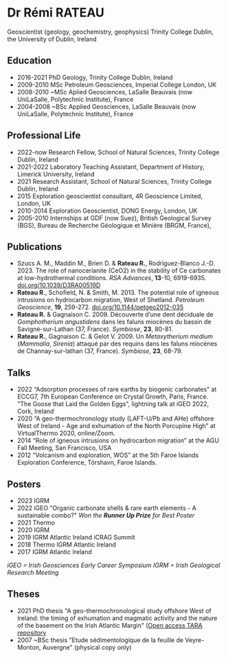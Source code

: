 # Dr Rémi RATEAU
Geoscientist (geology, geochemistry, geophysics)
Trinity College Dublin, the University of Dublin, Ireland

## Education

* 2016-2021 PhD Geology, Trinity College Dublin, Ireland
* 2009-2010 MSc Petroleum Geosciences, Imperial College London, UK
* 2008-2010 ~MSc Aplied Geosciences, LaSalle Beauvais (now UniLaSalle, Polytechnic Institute), France
* 2004-2008 ~BSc Applied Geosciences, LaSalle Beauvais (now UniLaSalle, Polytechnic Institute), France

## Professional Life

* 2022-now  Research Fellow, School of Natural Sciences, Trinity College Dublin, Ireland
* 2021-2022 Laboratory Teaching Assistant, Department of History, Limerick University, Ireland
* 2021      Research Assistant, School of Natural Sciences, Trinity College Dublin, Ireland
* 2015      Exploration geoscientist consultant, 4R Geoscience Limited, London, UK
* 2010-2014 Exploration Geoscientist, DONG Energy, London, UK
* 2005-2010 Internships at GDF (now Suez), British Geological Survey (BGS), Bureau de Recherche Géologique et Minière (BRGM, France),

## Publications

* Szucs A. M., Maddin M., Brien D. & **Rateau R.**, Rodriguez-Blanco J.-D. 2023. The role of nanocerianite (CeO2) in the stability of Ce carbonates at low-hydrothermal conditions. _RSA Advances_, **13**-10,  6919-6935. [doi.org/10.1039/D3RA00519D](https://doi.org/10.1039/D3RA00519D)
* **Rateau R.**, Schofield, N. & Smith, M. 2013. The potential role of igneous intrusions on hydrocarbon migration, West of Shetland. _Petroleum Geoscience_, **19**, 259-272. [doi.org/10.1144/petgeo2012-035](https://doi.org/10.1144/petgeo2012-035)
* **Rateau R.** & Gagnaison C. 2009. Découverte d’une dent déciduale de _Gomphotherium angustidens_ dans les faluns miocènes du bassin de Savigné-sur-Lathan (37, France). _Symbiose_, **23**, 80-81.
*	**Rateau R.**, Gagnaison C. & Gelot V. 2009. Un _Metaxytherium medium_ (_Mammalia_, _Sirenia_) attaqué par des requins dans les faluns miocènes de Channay-sur-lathan (37, France). _Symbiose_, **23**, 68-79.

## Talks

* 2022  “Adsorption processes of rare earths by biogenic carbonates” at ECCG7, 7th European Conference on Crystal Growth, Paris, France.
        "The Goose that Laid the Golden Eggs", lightning talk at iGEO 2022, Cork, Ireland
* 2020  “A geo-thermochronology study (LAFT-U/Pb and AHe) offshore West of Ireland - Age and exhumation of the North Porcupine High” at VirtualThermo 2020, online/Zoom.
* 2014 “Role of igneous intrusions on hydrocarbon migration” at the AGU Fall Meeting, San Francisco, USA
* 2012 “Volcanism and exploration, WOS” at the 5th Faroe Islands Exploration Conference, Tórshavn, Faroe Islands. 

## Posters

* 2023  IGRM
* 2022  iGEO  "Organic carbonate shells & rare earth elements - A sustainable combo?"
              _Won the **Runner Up Prize** for Best Poster_
* 2021  Thermo
* 2020  IGRM
* 2019  IGRM
        Atlantic Ireland
        iCRAG Summit
* 2018  Thermo
        IGRM
        Atlantic Ireland
* 2017  IGRM
        Atlantic Ireland
        
_iGEO = Irish Geosciences Early Career Symposium_
_IGRM = Irish Geological Research Meeting_

## Theses
* 2021 PhD thesis "A geo-thermochronological study offshore West of Ireland: the timing of exhumation and magmatic activity and the nature of the basement on the Irish Atlantic Margin" ([Open access TARA repository]([http://www.tara.tcd.ie/handle/2262/97303](http://hdl.handle.net/2262/97303))
* 2007 ~BSc thesis "Etude sédimentologique de la feuille de Veyre-Monton, Auvergne" (physical copy only)


